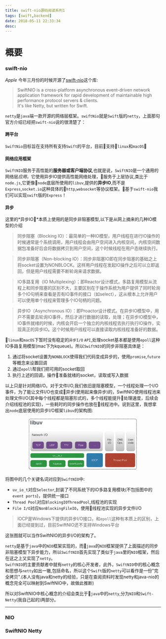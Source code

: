 ```yaml
---
title: swift-nio源码阅读系列1
tags: [swift,backend]
date: 2018-05-11 22:33:34
desc:
---
```


<!--more-->
# 概要
### swift-nio
*Apple* 今年三月份的时候开源了[swift-nio][1]这个库:
> SwiftNIO is a cross-platform asynchronous event-driven network application framework for rapid development of maintainable high performance protocol servers & clients.   
It's like Netty, but written for Swift.

`netty`是`java`端一款开源的网络层框架。`swiftNio`就是`Swift`版的`netty`，上面那句官方介绍已经把`swift-nio`说的很清楚了：
#### **跨平台**    
`SwiftNio`目标旨在支持所有支持`Swift`的平台，目前支持`linux`和`macOS`
#### **网络应用框架**  
`SwiftNIO`服务于高性能的**服务器或客户端协议**,也就是说，`SwiftNIO`是一个通用的网络层*应用*，它使用异步IO提供高性能网络处理，服务于上层协议,类比于`node.js`,它更像`node`底层所使用的`libuv`,提供的**异步IO**,而不是`Express`,`socket.io`这种具体的`http`,`websocket`等协议框架。基于`swift-nio`我们可以实现`swift`版的`Express`！
#### **异步**  

这里的*异步IO*本质上使用的是同步非阻塞模型,以下是从网上摘来的几种IO模型的介绍
> 同步阻塞（Blocking IO）：最简单的一种IO模型，用户线程在进行IO操作的时候通常是个系统调用，用户线程会由用户空间进入内核空间，内核空间数据包准备好后会将数据拷贝到用户空间，这个时候线程在用户态继续执行。

> 同步非阻塞（Non-blocking IO）：同步非阻塞IO即在同步阻塞的基础之上将socket设置为NONBLOCK。这样用户线程在发起IO操作之后可以立即返回，但是用户线程需要不断轮询来请求数据。

> IO多路复用（IO Multiplexing）：即Reactor设计模式，多路复用模型从流程上和同步阻塞的区别不大，主要区别在于操作系统为用户提供了同时轮询多个IO句柄来查看是否有IO事件的接口（如select），这从根本上允许用户可以使用单个线程来管理多个IO句柄的问题。

> 异步IO（Asynchronous IO）：即Proactor设计模式。在异步IO模型中，用户不需要去轮询IO事件，然后才进行数据的读取，处理；在异步IO模型中，IO事件就绪的时候，内核会开启一个独立的内核线程去执行执行IO操作，实现真正的异步IO。这个时候用户线程可以直接读取内核线程准备好的数据。  

`linux`和`macOS`下暂时没有稳定的`异步I/O` `API`,处理socket基本都是使用`epoll`这种IO多路复用模型(mac下为kqueue)。所以`SwiftNIO`的同步非阻塞具体是：
1. 通过将socket设置为`NONBLOCK`使得我们代码变成异步的，使用`promise`,`future`等概念来设置回调
2. 通过`epoll`帮我们把可用的socket取回
3. 执行上述的回调，操作准备就绪的socket，读取或写入数据

以上只是针对网络I/O。对于文件I/O,我们依旧是阻塞模型，一个线程处理一个I/O事件，为了能让文件I/O也变成异步(使用起来像异步)的，SwiftNIO使用线程池来处理文件I/O(其中每个线程都是阻塞形式的，多个线程能提升处理速度，后续会介绍线程池的实现)，一些耗时的同步操作也放在线程池中。说到这里，我想拿出`node`底层使用的异步I/O框架`libuv`的架构图:  
<div align=center>
<img src="https://raw.githubusercontent.com/lbhbrave/blogImageHosting/master/img/libuv.png" width="70%" height="70%">
</div>


将图中的几个关键名词对应到`SwiftNIO`中:     

- `uv_io_t`对应`Selector`,封装了不同系统下的IO多路复用模块(不包括图中的`event ports`)，提供统一接口
- `Thread Pool`对应`BlockingIOThreadPool`,线程池的实现
- `File I/O`对应`NonBlockingFileIO`，使用线程池实现的异步文件I/O
 > IOCP是Windows下提供的异步I/O接口，和`epoll`这种有本质上的区别，上面已经提到过，目前SwiftNIO还不支持Windows平台

这张图就可以当作SwiftNIO的异步I/O的架构了。


`netty`是基于`java`中的`NIO`框架实现的，而`java`的`NIO`框架提供了上面描述的同步非阻塞模型下异步能力，所以`SwiftNIO`首先实现了类似于`java`里的`NIO`框架，然后在这之上又实现了`netty`。  
`SwiftNIO`的主要贡献者中就有`netty`的核心开发者，此外，`SwiftNIO`中的核心概念和思想与`netty`如出一辙,包括命名，所以这个`Swift`版的`netty`可以看作是一份"完全拷贝".(本人没有java和netty的经验，只是在查阅资料时发现netty和java-nio的概念完全可以映射到SwiftNIO中，故做此推断)

所以对SwiftNIO中核心概念的介绍会类比于`java`中的`netty`,分为`NIO`和`Swift-Netty`(我自己起的)两部分。

---
### NIO

### SwiftNIO Netty

[1]: https://github.com/apple/swift-nio  "swift-nio"
[2]: https://raw.githubusercontent.com/lbhbrave/blogImageHosting/master/img/libuv.png "libuv.jpg"